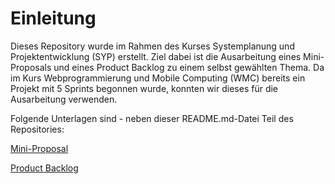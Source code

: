 # Einleitung
Dieses Repository wurde im Rahmen des Kurses Systemplanung und Projektentwicklung (SYP) erstellt. Ziel dabei ist die Ausarbeitung eines Mini-Proposals und eines Product Backlog zu einem selbst gewählten Thema. Da im Kurs Webprogrammierung und Mobile Computing (WMC) bereits ein Projekt mit 5 Sprints begonnen wurde, konnten wir dieses für die Ausarbeitung verwenden.

Folgende Unterlagen sind - neben dieser README.md-Datei Teil des Repositories:

[Mini-Proposal](SommerprojektHuber_4ACIF.pdf)

[Product Backlog](ProductBacklog.xlsx)
